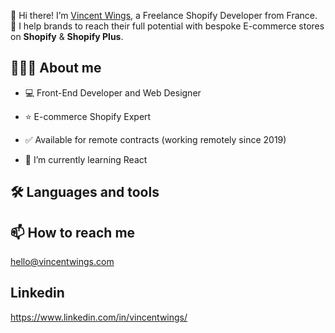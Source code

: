 👋 Hi there!
I’m [Vincent Wings](http://vincentwings.com/), a Freelance Shopify Developer from France.  
🚀 I help brands to reach their full potential with bespoke E-commerce stores on **Shopify** & **Shopify Plus**.

## 👨🏻‍💻 About me
* 💻 Front-End Developer and Web Designer
* ⭐️ E-commerce Shopify Expert
* ✅ Available for remote contracts (working remotely since 2019)

* 🌱 I’m currently learning React

## 🛠️ Languages and tools

## 📫 How to reach me
hello@vincentwings.com

## Linkedin
https://www.linkedin.com/in/vincentwings/

<!---
VincentWings/VincentWings is a ✨ special ✨ repository because its `README.md` (this file) appears on your GitHub profile.
You can click the Preview link to take a look at your changes.
--->
